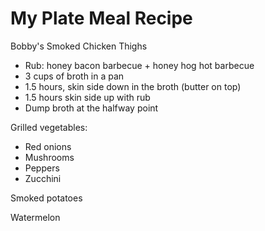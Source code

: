 # My Plate Meal Recipe

Bobby's Smoked Chicken Thighs
- Rub: honey bacon barbecue + honey hog hot barbecue
- 3 cups of broth in a pan
- 1.5 hours, skin side down in the broth (butter on top)
- 1.5 hours skin side up with rub
- Dump broth at the halfway point

Grilled vegetables:
- Red onions
- Mushrooms
- Peppers
- Zucchini

Smoked potatoes

Watermelon

